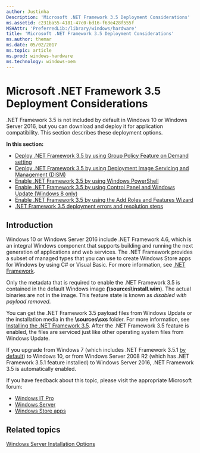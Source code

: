 ```yaml
---
author: Justinha
Description: 'Microsoft .NET Framework 3.5 Deployment Considerations'
ms.assetid: c231ba55-4181-47c0-bd16-f63e428f555f
MSHAttr: 'PreferredLib:/library/windows/hardware'
title: 'Microsoft .NET Framework 3.5 Deployment Considerations'
ms.author: themar
ms.date: 05/02/2017
ms.topic: article
ms.prod: windows-hardware
ms.technology: windows-oem
---
```


# Microsoft .NET Framework 3.5 Deployment Considerations


.NET Framework 3.5 is not included by default in Windows 10 or Windows Server 2016, but you can download and deploy it for application compatibility. This section describes these deployment options.

**In this section:**

-   [Deploy .NET Framework 3.5 by using Group Policy Feature on Demand setting](deploy-net-framework-35-by-using-group-policy-feature-on-demand-setting.md)
-   [Deploy .NET Framework 3.5 by using Deployment Image Servicing and Management (DISM)](deploy-net-framework-35-by-using-deployment-image-servicing-and-management--dism.md)
-   [Enable .NET Framework 3.5 by using Windows PowerShell](enable-net-framework-35-by-using-windows-powershell.md)
-   [Enable .NET Framework 3.5 by using Control Panel and Windows Update (Windows 8 only)](enable-net-framework-35-by-using-control-panel-and-windows-update--windows-8-only.md)
-   [Enable .NET Framework 3.5 by using the Add Roles and Features Wizard](enable-net-framework-35-by-using-the-add-roles-and-features-wizard.md)
-   [.NET Framework 3.5 deployment errors and resolution steps](net-framework-35-deployment-errors-and-resolution-steps.md)

## <span id="Introduction"></span><span id="introduction"></span><span id="INTRODUCTION"></span>Introduction


Windows 10 or Windows Server 2016 include .NET Framework 4.6, which is an integral Windows component that supports building and running the next generation of applications and web services. The .NET Framework provides a subset of managed types that you can use to create Windows Store apps for Windows by using C\# or Visual Basic. For more information, see [.NET Framework](http://go.microsoft.com/fwlink/p/?linkid=329972).

Only the metadata that is required to enable the .NET Framework 3.5 is contained in the default Windows image **(\\sources\\install.wim**). The actual binaries are not in the image. This feature state is known as *disabled with payload removed*.

You can get the .NET Framework 3.5 payload files from Windows Update or the installation media in the **\\sources\\sxs** folder. For more information, see [Installing the .NET Framework 3.5](http://go.microsoft.com/fwlink/p/?linkid=257556). After the .NET Framework 3.5 feature is enabled, the files are serviced just like other operating system files from Windows Update.

If you upgrade from Windows 7 (which includes .NET Framework 3.5.1 [by default](http://blogs.msdn.com/b/e7/archive/2009/03/06/beta-to-rc-changes-turning-windows-features-on-or-off.aspx)) to Windows 10, or from Windows Server 2008 R2 (which has .NET Framework 3.5.1 feature installed) to Windows Server 2016, .NET Framework 3.5 is automatically enabled.

If you have feedback about this topic, please visit the appropriate Microsoft forum:

-   [Windows IT Pro](http://social.technet.microsoft.com/Forums/windows/home?category=w8itpro)
-   [Windows Server](http://social.technet.microsoft.com/Forums/windowsserver/home?category=windowsserver)
-   [Windows Store apps](http://social.msdn.microsoft.com/Forums/windowsapps/home?category=windowsapps)

## <span id="related_topics"></span>Related topics


[Windows Server Installation Options](http://go.microsoft.com/fwlink/p/?linkid=251454)

 

 






